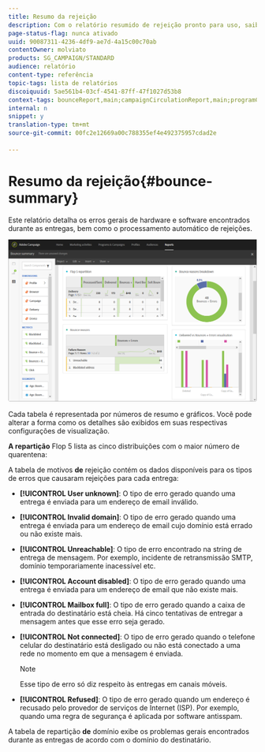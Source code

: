 ```yaml
---
title: Resumo da rejeição
description: Com o relatório resumido de rejeição pronto para uso, saiba mais sobre o status de suas campanhas enviadas e os erros que elas podem ter encontrado.
page-status-flag: nunca ativado
uuid: 90087311-4236-4df9-ae7d-4a15c00c70ab
contentOwner: molviato
products: SG_CAMPAIGN/STANDARD
audience: relatório
content-type: referência
topic-tags: lista de relatórios
discoiquuid: 5ae561b4-03cf-4541-87ff-47f1027d53b8
context-tags: bounceReport,main;campaignCirculationReport,main;programCirculationReport,main
internal: n
snippet: y
translation-type: tm+mt
source-git-commit: 00fc2e12669a00c788355ef4e492375957cdad2e

---
```



# Resumo da rejeição{#bounce-summary}

Este relatório detalha os erros gerais de hardware e software encontrados durante as entregas, bem como o processamento automático de rejeições.

![](assets/campaign_reports_bounces.png)

Cada tabela é representada por números de resumo e gráficos. Você pode alterar a forma como os detalhes são exibidos em suas respectivas configurações de visualização.

**A repartição** Flop 5 lista as cinco distribuições com o maior número de quarentena:

A tabela de motivos **de** rejeição contém os dados disponíveis para os tipos de erros que causaram rejeições para cada entrega:

* **[!UICONTROL User unknown]**: O tipo de erro gerado quando uma entrega é enviada para um endereço de email inválido.
* **[!UICONTROL Invalid domain]**: O tipo de erro gerado quando uma entrega é enviada para um endereço de email cujo domínio está errado ou não existe mais.
* **[!UICONTROL Unreachable]**: O tipo de erro encontrado na string de entrega de mensagem. Por exemplo, incidente de retransmissão SMTP, domínio temporariamente inacessível etc.
* **[!UICONTROL Account disabled]**: O tipo de erro gerado quando uma entrega é enviada para um endereço de email que não existe mais.
* **[!UICONTROL Mailbox full]**: O tipo de erro gerado quando a caixa de entrada do destinatário está cheia. Há cinco tentativas de entregar a mensagem antes que esse erro seja gerado.
* **[!UICONTROL Not connected]**: O tipo de erro gerado quando o telefone celular do destinatário está desligado ou não está conectado a uma rede no momento em que a mensagem é enviada.

   >[!NOTE]
   >
   >Esse tipo de erro só diz respeito às entregas em canais móveis.

* **[!UICONTROL Refused]**: O tipo de erro gerado quando um endereço é recusado pelo provedor de serviços de Internet (ISP). Por exemplo, quando uma regra de segurança é aplicada por software antisspam.

A tabela de repartição **de** domínio exibe os problemas gerais encontrados durante as entregas de acordo com o domínio do destinatário.

